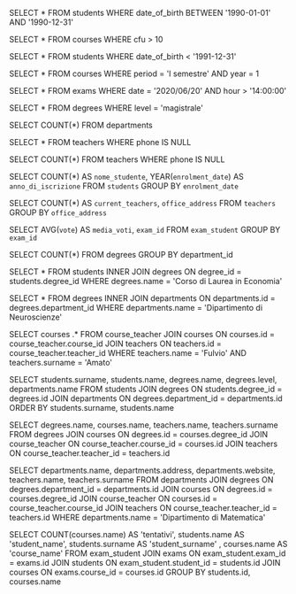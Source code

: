 <!-- 1 -->
SELECT * FROM students WHERE date_of_birth BETWEEN '1990-01-01' AND '1990-12-31'

<!-- 2 -->

SELECT * FROM courses WHERE cfu > 10


<!-- 3 -->
SELECT * FROM students WHERE date_of_birth < '1991-12-31'

<!-- 4 -->
SELECT * FROM courses WHERE period = 'I semestre' AND year = 1

<!-- 5 -->
SELECT * FROM exams WHERE date = '2020/06/20' AND hour > '14:00:00'


<!-- 6 -->
SELECT * FROM degrees WHERE level = 'magistrale'

<!-- 7 -->
SELECT COUNT(*) FROM departments

<!-- 8 -->
SELECT * FROM teachers WHERE phone IS NULL

SELECT COUNT(*) FROM teachers WHERE phone IS NULL


<!-- GROUP BY:
Contare quanti iscritti ci sono stati ogni anno
Contare gli insegnanti che hanno l'ufficio nello stesso edificio
Calcolare la media dei voti di ogni appello d'esame
Contare quanti corsi di laurea ci sono per ogni dipartimento
JOINS:
Selezionare tutti gli studenti iscritti al Corso di Laurea in Economia
Selezionare tutti i Corsi di Laurea del Dipartimento di Neuroscienze
Selezionare tutti i corsi in cui insegna Fulvio Amato (id=44)
Selezionare tutti gli studenti con i dati relativi al corso di laurea a cui sono iscritti e il relativo dipartimento, in ordine alfabetico per cognome e nome
Selezionare tutti i corsi di laurea con i relativi corsi e insegnanti
Selezionare tutti i docenti che insegnano nel Dipartimento di Matematica (54)
BONUS: Selezionare per ogni studente quanti tentativi d’esame ha sostenuto per superare ciascuno dei suoi esami -->


<!-- group by  -->

<!-- 1 -->
SELECT COUNT(*) AS `nome_studente`, YEAR(`enrolment_date`)  AS `anno_di_iscrizione`
FROM `students` GROUP BY `enrolment_date`


<!-- 2  -->
SELECT COUNT(*) AS `current_teachers`, `office_address` FROM `teachers` GROUP BY `office_address`

<!-- 3 -->
SELECT AVG(`vote`) AS `media_voti`, `exam_id`
FROM `exam_student`
GROUP BY `exam_id`

<!-- 4 -->
SELECT COUNT(*)  FROM degrees GROUP BY department_id



<!-- joins -->
<!-- 1 -->
SELECT * FROM students INNER JOIN degrees ON degree_id = students.degree_id  WHERE degrees.name = 'Corso di Laurea in Economia'

<!-- 2 -->
SELECT * FROM degrees INNER JOIN departments ON departments.id = degrees.department_id WHERE departments.name = 'Dipartimento di Neuroscienze'

<!-- 3 -->
SELECT courses .* FROM course_teacher JOIN courses ON   courses.id = course_teacher.course_id
JOIN teachers ON teachers.id = course_teacher.teacher_id
WHERE teachers.name = 'Fulvio' AND teachers.surname = 'Amato'


<!-- 4 -->
SELECT students.surname, students.name, degrees.name, degrees.level, departments.name
FROM students
JOIN degrees ON students.degree_id = degrees.id
JOIN departments ON degrees.department_id = departments.id
ORDER BY students.surname, students.name
<!-- 5 -->
SELECT degrees.name, courses.name, teachers.name, teachers.surname 
FROM degrees
JOIN courses
ON degrees.id = courses.degree_id
JOIN course_teacher 
ON course_teacher.course_id = courses.id
JOIN teachers 
ON course_teacher.teacher_id = teachers.id
<!-- 6 -->
SELECT departments.name, departments.address, departments.website, teachers.name, teachers.surname
FROM departments 
JOIN degrees ON degrees.department_id = departments.id
JOIN courses ON degrees.id = courses.degree_id
JOIN course_teacher ON courses.id = course_teacher.course_id
JOIN teachers ON course_teacher.teacher_id = teachers.id
WHERE departments.name = 'Dipartimento di Matematica'

<!-- 7 -->

SELECT COUNT(courses.name) AS 'tentativi', students.name AS 'student_name', students.surname AS 'student_surname' , courses.name AS 'course_name' 
FROM exam_student 
JOIN exams 
ON exam_student.exam_id = exams.id 
JOIN students 
ON exam_student.student_id = students.id 
JOIN courses 
ON exams.course_id = courses.id 
GROUP BY students.id, courses.name